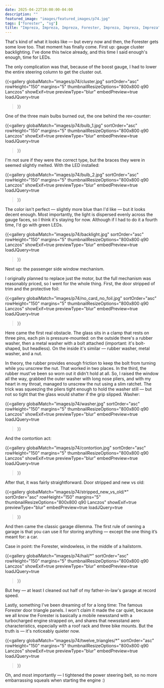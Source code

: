 ```yaml
---
date: 2025-04-22T10:00:00-04:00
description: ""
featured_image: "images/featured_images/p74.jpg"
tags: ["forester", "sg"]
title: "Impreza, Impreza, Impreza, Forester, Impreza, Impreza, Impreza"
---
```


That's kind of what it looks like — but every now and then, the Forester gets
some love too. That moment has finally come. First up: gauge cluster
backlighting. I've done this twice already, and this time I said enough's
enough, time for LEDs.

The only complication was that, because of the boost gauge, I had to lower the
entire steering column to get the cluster out.

{{<gallery
    globalMatch="images/p74/cluster.jpg"
    sortOrder="asc"
    rowHeight="150"
    margins="5"
    thumbnailResizeOptions="800x800 q90 Lanczos"
    showExif=true
    previewType="blur"
    embedPreview=true
    loadJQuery=true
>}}

One of the three main bulbs burned out, the one behind the rev-counter:

{{<gallery
    globalMatch="images/p74/bulb_1.jpg"
    sortOrder="asc"
    rowHeight="150"
    margins="5"
    thumbnailResizeOptions="800x800 q90 Lanczos"
    showExif=true
    previewType="blur"
    embedPreview=true
    loadJQuery=true
>}}

I'm not sure if they were the correct type, but the braces they were in seemed
slightly melted. With the LED installed:

{{<gallery
    globalMatch="images/p74/bulb_2.jpg"
    sortOrder="asc"
    rowHeight="150"
    margins="5"
    thumbnailResizeOptions="800x800 q90 Lanczos"
    showExif=true
    previewType="blur"
    embedPreview=true
    loadJQuery=true
>}}

The color isn't perfect — slightly more blue than I'd like — but it looks
decent enough. Most importantly, the light is dispersed evenly across the gauge
faces, so I think it's staying for now. Although if I had to do it a fourth
time, I'd go with green LEDs.

{{<gallery
    globalMatch="images/p74/backlight.jpg"
    sortOrder="asc"
    rowHeight="150"
    margins="5"
    thumbnailResizeOptions="800x800 q90 Lanczos"
    showExif=true
    previewType="blur"
    embedPreview=true
    loadJQuery=true
>}}

Next up: the passenger side window mechanism.

I originally planned to replace just the motor, but the full mechanism was
reasonably priced, so I went for the whole thing. First, the door stripped of
trim and the protective foil:

{{<gallery
    globalMatch="images/p74/no_card_no_foil.jpg"
    sortOrder="asc"
    rowHeight="150"
    margins="5"
    thumbnailResizeOptions="800x800 q90 Lanczos"
    showExif=true
    previewType="blur"
    embedPreview=true
    loadJQuery=true
>}}

Here came the first real obstacle. The glass sits in a clamp that rests on
three pins, each pin is pressure-mounted: on the outside there's a rubber
washer, then a metal washer with a bolt attached (important: it's bolt-shaped,
but headless). On the inside it's similar — rubber washer, metal washer, and a
nut.

In theory, the rubber provides enough friction to keep the bolt from turning
while you unscrew the nut. That worked in two places. In the third, the rubber
must've been so worn out it didn't hold at all. So, I raised the window all the
way, grabbed the outer washer with long nose pliers, and with my heart in my
throat, managed to unscrew the nut using a slim ratchet. The trick was
squeezing the pliers tight enough to hold the washer still — but not so tight
that the glass would shatter if the grip slipped. Washer:

{{<gallery
    globalMatch="images/p74/washer.jpg"
    sortOrder="asc"
    rowHeight="150"
    margins="5"
    thumbnailResizeOptions="800x800 q90 Lanczos"
    showExif=true
    previewType="blur"
    embedPreview=true
    loadJQuery=true
>}}

And the contortion act:

{{<gallery
    globalMatch="images/p74/contortion.jpg"
    sortOrder="asc"
    rowHeight="150"
    margins="5"
    thumbnailResizeOptions="800x800 q90 Lanczos"
    showExif=true
    previewType="blur"
    embedPreview=true
    loadJQuery=true
>}}

After that, it was fairly straightforward. Door stripped and new vs old:

{{<gallery
    globalMatch="images/p74/stripped_new_vs_old/*"
    sortOrder="asc"
    rowHeight="150"
    margins="5"
    thumbnailResizeOptions="800x800 q90 Lanczos"
    showExif=true
    previewType="blur"
    embedPreview=true
    loadJQuery=true
>}}

And then came the classic garage dilemma.
The first rule of owning a garage is that you can use it for storing anything —
except the one thing it’s meant for: a car.

Case in point: the Forester, windowless, in the middle of a hailstorm.

{{<gallery
    globalMatch="images/p74/hail/*"
    sortOrder="asc"
    rowHeight="150"
    margins="5"
    thumbnailResizeOptions="800x800 q90 Lanczos"
    showExif=true
    previewType="blur"
    embedPreview=true
    loadJQuery=true
>}}

But hey — at least I cleaned out half of my father-in-law's garage at record
speed.

Lastly, something I've been dreaming of for a long time: The famous Forester
door triangle panels. I won't claim it made the car quiet, because we all know
the Forester is basically a mobile newsstand with a turbocharged engine
strapped on, and shares that newsstand aero characteristics, especially with a
roof rack and three bike mounts. But the truth is — it's noticeably quieter
now.

{{<gallery
    globalMatch="images/p74/twelve_triangles/*"
    sortOrder="asc"
    rowHeight="150"
    margins="5"
    thumbnailResizeOptions="800x800 q90 Lanczos"
    showExif=true
    previewType="blur"
    embedPreview=true
    loadJQuery=true
>}}

Oh, and most importantly — I tightened the power steering belt, so no more
embarrassing squeals when starting the engine :)
